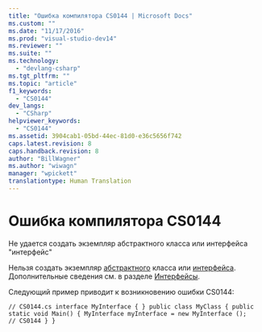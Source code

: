 ```yaml
---
title: "Ошибка компилятора CS0144 | Microsoft Docs"
ms.custom: ""
ms.date: "11/17/2016"
ms.prod: "visual-studio-dev14"
ms.reviewer: ""
ms.suite: ""
ms.technology: 
  - "devlang-csharp"
ms.tgt_pltfrm: ""
ms.topic: "article"
f1_keywords: 
  - "CS0144"
dev_langs: 
  - "CSharp"
helpviewer_keywords: 
  - "CS0144"
ms.assetid: 3904cab1-05bd-44ec-81d0-e36c5656f742
caps.latest.revision: 8
caps.handback.revision: 8
author: "BillWagner"
ms.author: "wiwagn"
manager: "wpickett"
translationtype: Human Translation
---
```

# Ошибка компилятора CS0144
Не удается создать экземпляр абстрактного класса или интерфейса "интерфейс"  
  
 Нельзя создать экземпляр [абстрактного](../../csharp/language-reference/keywords/abstract.md) класса или [интерфейса](../../csharp/language-reference/keywords/interface.md). Дополнительные сведения см. в разделе [Интерфейсы](../../csharp/programming-guide/interfaces/index.md).  
  
 Следующий пример приводит к возникновению ошибки CS0144:  
  
```  
// CS0144.cs interface MyInterface { } public class MyClass { public static void Main() { MyInterface myInterface = new MyInterface ();   // CS0144 } }  
```